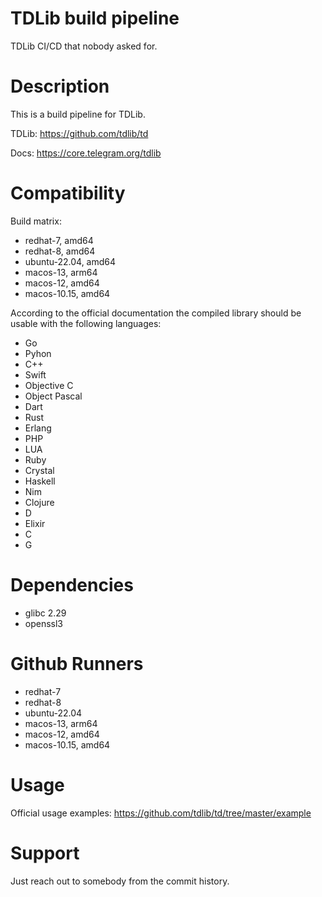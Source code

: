# TDLib build pipeline

TDLib CI/CD that nobody asked for.

# Description

This is a build pipeline for TDLib.

TDLib: https://github.com/tdlib/td

Docs: https://core.telegram.org/tdlib

# Compatibility

Build matrix:
* redhat-7, amd64
* redhat-8, amd64
* ubuntu-22.04, amd64
* macos-13, arm64
* macos-12, amd64
* macos-10.15, amd64

According to the official documentation the compiled library should be usable with the following languages:
* Go
* Pyhon
* C++
* Swift
* Objective C
* Object Pascal
* Dart
* Rust
* Erlang
* PHP
* LUA
* Ruby
* Crystal
* Haskell
* Nim
* Clojure
* D
* Elixir
* C
* G

# Dependencies

* glibc 2.29
* openssl3

# Github Runners

* redhat-7
* redhat-8
* ubuntu-22.04
* macos-13, arm64
* macos-12, amd64
* macos-10.15, amd64

# Usage

Official usage examples: https://github.com/tdlib/td/tree/master/example

# Support

Just reach out to somebody from the commit history.

